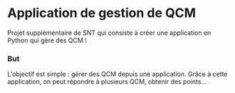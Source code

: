 # Application de gestion de QCM
Projet supplémentaire de SNT qui consiste à créer une application en Python qui gère des QCM !

### But
L'objectif est simple : gérer des QCM depuis une application. Grâce à cette application, on peut répondre à plusieurs QCM, obtenir des points...